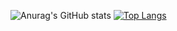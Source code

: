 
![Anurag's GitHub stats](https://github-readme-stats.vercel.app/api?username=kyg0711&show_icons=true&theme=highcontrast)
[![Top Langs](https://github-readme-stats.vercel.app/api/top-langs/?username=JongminPark&layout=compact)](https://github.com/anuraghazra/github-readme-stats)

